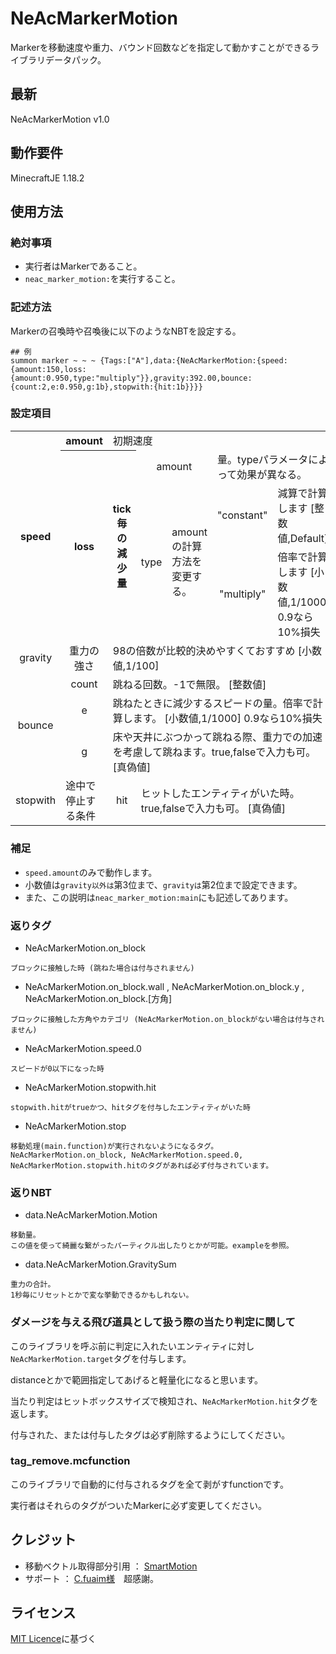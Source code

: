 # NeAcMarkerMotion

Markerを移動速度や重力、バウンド回数などを指定して動かすことができるライブラリデータパック。 

## 最新

NeAcMarkerMotion v1.0

## 動作要件
MinecraftJE 1.18.2

## 使用方法

### 絶対事項

* 実行者はMarkerであること。
* `neac_marker_motion:`を実行すること。

### 記述方法

Markerの召喚時や召喚後に以下のようなNBTを設定する。
```mcfunction
## 例
summon marker ~ ~ ~ {Tags:["A"],data:{NeAcMarkerMotion:{speed:{amount:150,loss:{amount:0.950,type:"multiply"}},gravity:392.00,bounce:{count:2,e:0.950,g:1b},stopwith:{hit:1b}}}}
```

### 設定項目
<table><thead>
</thead><tbody>
<tr><th rowspan="4" align="center">speed</th><th align="center">amount</th><td colspan="8">初期速度</td>
<tr><th rowspan="3" align="center">loss</th><th rowspan="3">tick毎の減少量</th><td colspan="2" align="center">amount</td><td colspan="8">量。typeパラメータによって効果が異なる。</td></tr>
<tr><td rowspan="2" align="center">type</td><td rowspan="2">amountの計算方法を変更する。</td><td align="center">"constant"</td><td>減算で計算します [整数値,Default]</td></tr>
<tr><td align="center">"multiply"</td><td>倍率で計算します [小数値,1/1000] 0.9なら10%損失</td></tr>
<tr><td align="center">gravity</td><td align="center">重力の強さ</td><td colspan="7">98の倍数が比較的決めやすくておすすめ [小数値,1/100]</td></tr>
<tr><td rowspan="3" align="center">bounce</td><td align="center">count</td><td colspan="8">跳ねる回数。-1で無限。 [整数値]</td></tr>
<tr><td align="center">e</td><td colspan="8">跳ねたときに減少するスピードの量。倍率で計算します。 [小数値,1/1000] 0.9なら10%損失</td></tr>
<tr><td align="center">g</td><td colspan="8">床や天井にぶつかって跳ねる際、重力での加速を考慮して跳ねます。true,falseで入力も可。 [真偽値]</td></tr>
<tr><td rowspan="1" align="center">stopwith</td><td>途中で停止する条件</td><td align="center">hit</td><td colspan="8">ヒットしたエンティティがいた時。true,falseで入力も可。 [真偽値]</td></tr>
</tbody></table>

### 補足
* `speed.amount`のみで動作します。
* 小数値は`gravity以外は`第3位まで、`gravityは`第2位まで設定できます。
* また、この説明は`neac_marker_motion:main`にも記述してあります。

### 返りタグ
* NeAcMarkerMotion.on_block
```
ブロックに接触した時 (跳ねた場合は付与されません)
```
* NeAcMarkerMotion.on_block.wall , NeAcMarkerMotion.on_block.y , NeAcMarkerMotion.on_block.[方角]
```
ブロックに接触した方角やカテゴリ (NeAcMarkerMotion.on_blockがない場合は付与されません)
```
* NeAcMarkerMotion.speed.0
```
スピードが0以下になった時
```
* NeAcMarkerMotion.stopwith.hit
```
stopwith.hitがtrueかつ、hitタグを付与したエンティティがいた時
```
* NeAcMarkerMotion.stop
```
移動処理(main.function)が実行されないようになるタグ。
NeAcMarkerMotion.on_block, NeAcMarkerMotion.speed.0, NeAcMarkerMotion.stopwith.hitのタグがあれば必ず付与されています。
```

### 返りNBT
* data.NeAcMarkerMotion.Motion
```
移動量。
この値を使って綺麗な繋がったパーティクル出したりとかが可能。exampleを参照。
```
* data.NeAcMarkerMotion.GravitySum
```
重力の合計。
1秒毎にリセットとかで変な挙動できるかもしれない。
```

### ダメージを与える飛び道具として扱う際の当たり判定に関して

このライブラリを呼ぶ前に判定に入れたいエンティティに対し`NeAcMarkerMotion.target`タグを付与します。

distanceとかで範囲指定してあげると軽量化になると思います。

当たり判定はヒットボックスサイズで検知され、`NeAcMarkerMotion.hit`タグを返します。

付与された、または付与したタグは必ず削除するようにしてください。


### tag_remove.mcfunction
このライブラリで自動的に付与されるタグを全て剥がすfunctionです。

実行者はそれらのタグがついたMarkerに必ず変更してください。


## クレジット

* 移動ベクトル取得部分引用 ： [SmartMotion](https://github.com/Irohamaru/SmartMotion)
* サポート ： [C.fuaim様](https://github.com/Cfuaim)　超感謝。

## ライセンス

[MIT Licence](https://github.com/nea-c/NeAcMarkerMotion/blob/master/LICENSE)に基づく